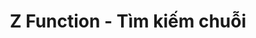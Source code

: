 ---
layout: posts_by_category
categories: z-function
title: Z Function - Tìm kiếm chuỗi 
permalink: /category/z-function
---